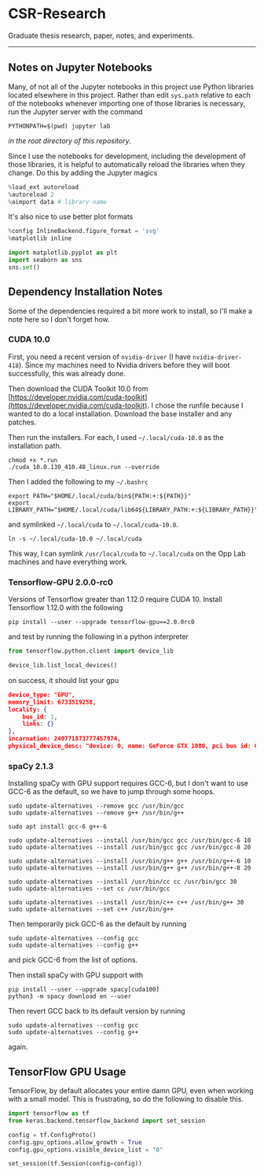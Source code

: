 # CSR-Research

Graduate thesis research, paper, notes, and experiments.

---

## Notes on Jupyter Notebooks

Many, of not all of the Jupyter notebooks in this project use Python libraries located elsewhere in
this project. Rather than edit `sys.path` relative to each of the notebooks whenever importing one
of those libraries is necessary, run the Jupyter server with the command

```shell
PYTHONPATH=$(pwd) jupyter lab
```

*in the root directory of this repository*.

Since I use the notebooks for development, including the development of those libraries, it is helpful
to automatically reload the libraries when they change. Do this by adding the Jupyter magics

```python
%load_ext autoreload
%autoreload 2
%aimport data # library name
```

It's also nice to use better plot formats

```python
%config InlineBackend.figure_format = 'svg'
%matplotlib inline

import matplotlib.pyplot as plt
import seaborn as sns
sns.set()
```

## Dependency Installation Notes

Some of the dependencies required a bit more work to install, so I'll make a note here so I don't
forget how.

### CUDA 10.0

First, you need a recent version of `nvidia-driver` (I have `nvidia-driver-418`). Since my machines
need to Nvidia drivers before they will boot successfully, this was already done.

Then download the CUDA Toolkit 10.0 from [https://developer.nvidia.com/cuda-toolkit](https://developer.nvidia.com/cuda-toolkit).
I chose the runfile because I wanted to do a local installation. Download the base installer and any
patches.

Then run the installers. For each, I used `~/.local/cuda-10.0` as the installation path.

```shell
chmod +x *.run
./cuda_10.0.130_410.48_linux.run --override
```

Then I added the following to my `~/.bashrc`

```shell
export PATH="$HOME/.local/cuda/bin${PATH:+:${PATH}}"
export LIBRARY_PATH="$HOME/.local/cuda/lib64${LIBRARY_PATH:+:${LIBRARY_PATH}}"
```

and symlinked `~/.local/cuda` to `~/.local/cuda-10.0`.

```shell
ln -s ~/.local/cuda-10.0 ~/.local/cuda
```

This way, I can symlink `/usr/local/cuda` to `~/.local/cuda` on the Opp Lab machines and have
everything work.

### Tensorflow-GPU 2.0.0-rc0

Versions of Tensorflow greater than 1.12.0 require CUDA 10.
Install Tensorflow 1.12.0 with the following

```shell
pip install --user --upgrade tensorflow-gpu==2.0.0rc0
```

and test by running the following in a python interpreter

```python
from tensorflow.python.client import device_lib

device_lib.list_local_devices()
```

on success, it should list your gpu

```json
device_type: "GPU",
memory_limit: 6733519258,
locality: {
    bus_id: 1,
    links: {}
},
incarnation: 240771873777457974,
physical_device_desc: "device: 0, name: GeForce GTX 1080, pci bus id: 0000:02:00.0, compute capability: 6.1"
```

### spaCy 2.1.3

Installing spaCy with GPU support requires GCC-6, but I don't want to use GCC-6 as the default, so
we have to jump through some hoops.

```shell
sudo update-alternatives --remove gcc /usr/bin/gcc
sudo update-alternatives --remove g++ /usr/bin/g++

sudo apt install gcc-6 g++-6

sudo update-alternatives --install /usr/bin/gcc gcc /usr/bin/gcc-6 10
sudo update-alternatives --install /usr/bin/gcc gcc /usr/bin/gcc-8 20

sudo update-alternatives --install /usr/bin/g++ g++ /usr/bin/g++-6 10
sudo update-alternatives --install /usr/bin/g++ g++ /usr/bin/g++-8 20

sudo update-alternatives --install /usr/bin/cc cc /usr/bin/gcc 30
sudo update-alternatives --set cc /usr/bin/gcc

sudo update-alternatives --install /usr/bin/c++ c++ /usr/bin/g++ 30
sudo update-alternatives --set c++ /usr/bin/g++
```

Then temporarily pick GCC-6 as the default by running

```shell
sudo update-alternatives --config gcc
sudo update-alternatives --config g++
```

and pick GCC-6 from the list of options.

Then install spaCy with GPU support with

```shell
pip install --user --upgrade spacy[cuda100]
python3 -m spacy download en --user
```

Then revert GCC back to its default version by running

```shell
sudo update-alternatives --config gcc
sudo update-alternatives --config g++
```

again.

## TensorFlow GPU Usage

TensorFlow, by default allocates your entire damn GPU, even when working with a small model. This
is frustrating, so do the following to disable this.

```python
import tensorflow as tf
from keras.backend.tensorflow_backend import set_session

config = tf.ConfigProto()
config.gpu_options.allow_growth = True
config.gpu_options.visible_device_list = "0"

set_session(tf.Session(config=config))
```
